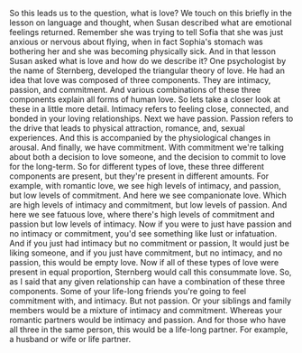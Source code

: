 So this leads us to the question, what is love? We touch on this briefly in the
lesson on language and thought, when Susan described what are emotional
feelings returned. Remember she was trying to tell Sofia that she was just
anxious or nervous about flying, when in fact Sophia's stomach was bothering
her and she was becoming physically sick. And in that lesson Susan asked what
is love and how do we describe it? One psychologist by the name of Sternberg,
developed the triangular theory of love. He had an idea that love was composed
of three components. They are intimacy, passion, and commitment. And various
combinations of these three components explain all forms of human love. So lets
take a closer look at these in a little more detail. Intimacy refers to feeling
close, connected, and bonded in your loving relationships. Next we have
passion. Passion refers to the drive that leads to physical attraction,
romance, and, sexual experiences. And this is accompanied by the physiological
changes in arousal. And finally, we have commitment. With commitment we're
talking about both a decision to love someone, and the decision to commit to
love for the long-term. So for different types of love, these three different
components are present, but they're present in different amounts. For example,
with romantic love, we see high levels of intimacy, and passion, but low levels
of commitment. And here we see companionate love. Which are high levels of
intimacy and commitment, but low levels of passion. And here we see fatuous
love, where there's high levels of commitment and passion but low levels of
intimacy. Now if you were to just have passion and no intimacy or commitment,
you'd see something like lust or infatuation. And if you just had intimacy but
no commitment or passion, It would just be liking someone, and if you just have
commitment, but no intimacy, and no passion, this would be empty love. Now if
all of these types of love were present in equal proportion, Sternberg would
call this consummate love. So, as I said that any given relationship can have a
combination of these three components. Some of your life-long friends you're
going to feel commitment with, and intimacy. But not passion. Or your siblings
and family members would be a mixture of intimacy and commitment. Whereas your
romantic partners would be intimacy and passion. And for those who have all
three in the same person, this would be a life-long partner. For example, a
husband or wife or life partner.
